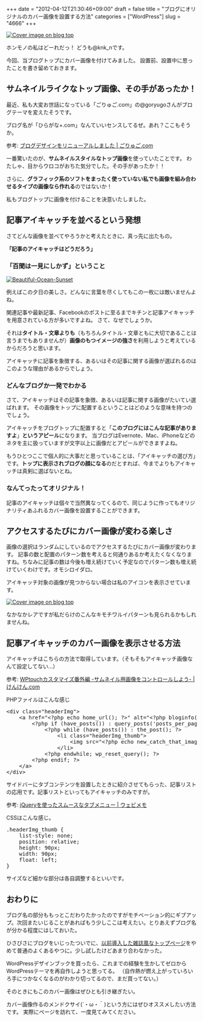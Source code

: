 +++
date = "2012-04-12T21:30:46+09:00"
draft = false
title = "ブログにオリジナルのカバー画像を設置する方法"
categories = ["WordPress"]
slug = "4666"
+++

<div class="center"><a href="http://knk-n.com/wp-content/uploads/2012/04/cover_image_on_blog_top.jpg" title="Cover image on blog top" target="_blank"><img src="http://knk-n.com/wp-content/uploads/2012/04/cover_image_on_blog_top.jpg" alt="Cover image on blog top" title="cover_image_on_blog_top.jpg" /></a></div>

ホンモノの私はどーれだっ！
どうも@knk_nです。

今回、当ブログトップにカバー画像を付けてみました。
設置前、設置中に思ったことを書き留めておきます。<!--more--><h2>サムネイルライクなトップ画像、その手があったか！</h2>
最近、私も大変お世話になっている「ごりゅご.com」の@goryugoさんがブログテーマを変えたそうです。

ブログ名が「ひらがな+.com」なんていいセンスしてるぜ。あれ？ここもそうか。

<p>参考: <a href="http://goryugo.com/20120409/goryugo_new/" target="_blank">ブログデザインをリニューアルしました | ごりゅご.com</a><script type="text/javascript">var url="http://goryugo.com/20120409/goryugo_new/";</script><script src="http://api.b.st-hatena.com/entry.count?url=http://goryugo.com/20120409/goryugo_new/&callback=hatebTxt"></script></p>

一番驚いたのが、<strong>サムネイルスタイルなトップ画像</strong>を使っていたことです。
わたしゃ、目からウロコがおちた気分でした。その手があったか！！

さらに、<strong>グラフィック系のソフトをまったく使っていない私でも画像を組み合わせるタイプの画像なら作れる</strong>のではないか！

私もブログトップに画像を付けることを決意いたしました。

<h2>記事アイキャッチを並べるという発想</h2>
さてどんな画像を並べてやろうかと考えたときに、真っ先に出たもの。

<strong>「記事のアイキャッチはどうだろう」</strong>

<h3>「百聞は一見にしかず」ということ</h3>
<a href="http://www.flickr.com/photos/37357703@N08/4994104027/" title="Beautiful-Ocean-Sunset by Jeffpro57, on Flickr" target="_blank"><img class="flickr_photo" src="http://farm5.static.flickr.com/4125/4994104027_6893f5867f_z.jpg" alt="Beautiful-Ocean-Sunset" /></a>

例えばこの夕日の美しさ。どんなに言葉を尽くしてもこの一枚には敵いませんよね。

関連記事や最新記事、Facebookのポストに至るまでキチンと記事アイキャッチを用意されている方が多いですよね。
さて、なぜでしょうか。

それは<strong>タイトル・文章よりも</strong>（もちろんタイトル・文章ともに大切であることは言うまでもありませんが）<strong>画像のもつイメージの強さ</strong>を利用しようと考えているからだろうと思います。

アイキャッチに記事を象徴する、あるいはその記事に関する画像が選ばれるのはこのような理由があるからでしょう。

<h3>どんなブログか一発でわかる</h3>
さて、アイキャッチはその記事を象徴、あるいは記事に関する画像がたいてい選ばれます。
その画像をトップに配置するということはどのような意味を持つのでしょう。

アイキャッチをブログトップに配置すると「<strong>このブログにはこんな記事がありますよ</strong>」<strong>というアピール</strong>になります。
当ブログはEvernote、Mac、iPhoneなどのネタを主に扱っていますが文字以上に画像だとアピールができますよね。

もうひとつここで個人的に大事だと思っていることは、「アイキャッチの選び方」です。<strong>トップに表示されブログの顔になる</strong>のだとすれば、今までよりもアイキャッチは真剣に選ばないとね。

<h3>なんてったってオリジナル！</h3>
記事のアイキャッチは個々で当然異なってくるので、同じように作ってもオリジナリティあふれるカバー画像を設置することができます。

<h2>アクセスするたびにカバー画像が変わる楽しさ</h2>
画像の選択はランダムにしているのでアクセスするたびにカバー画像が変わります。
記事の数と配置のパターン数を考えると何通りあるか考えたくなくなりますね。ちなみに記事の数は今後も増え続けていく予定なのでパターン数も増え続けていくわけです。オモシロイダロ。

アイキャッチ対象の画像が見つからない場合は私のアイコンを表示させています。

<div class="center"><a href="http://knk-n.com/wp-content/uploads/2012/04/cover_image_on_blog_top.jpg" title="Cover image on blog top" target="_blank"><img src="http://knk-n.com/wp-content/uploads/2012/04/cover_image_on_blog_top.jpg" alt="Cover image on blog top" title="cover_image_on_blog_top.jpg" /></a></div>

なかなかレアですが私だらけのこんなキモチワルイパターンも見られるかもしれませんね。

<h2>記事アイキャッチのカバー画像を表示させる方法</h2>
アイキャッチはこちらの方法で取得しています。（そもそもアイキャッチ画像なんて設定してない…）

<p>参考: <a href="http://knk-n.com/2011/06/28/wptouch-thumbnail/" target="_blank">WPtouchカスタマイズ番外編 -サムネイル用画像をコントロールしよう- | けんけん.com</a><script type="text/javascript">var url="http://knk-n.com/2011/06/28/wptouch-thumbnail/";</script><script src="http://api.b.st-hatena.com/entry.count?url=http://knk-n.com/2011/06/28/wptouch-thumbnail/&callback=hatebTxt"></script></p>

PHPファイルはこんな感じ
<pre class="brush: php">
&lt;div class=&quot;headerImg&quot;&gt;
	&lt;a href=&quot;&lt;?php echo home_url(); ?&gt;&quot; alt=&quot;&lt;?php bloginfo(&#039;name&#039;); ?&gt;&quot;&gt;
		&lt;?php if (have_posts()) : query_posts(&#039;posts_per_page=33&amp;orderby=rand&#039;); ?&gt;
			&lt;?php while (have_posts()) : the_post(); ?&gt;
				&lt;li class=&quot;headerImg_thumb&quot;&gt;
					&lt;img src=&quot;&lt;?php echo new_catch_that_image(); ?&gt;&quot; width=&quot;90&quot; height=&quot;90&quot;/&gt;
				&lt;/li&gt;
			&lt;?php endwhile; wp_reset_query(); ?&gt;
		&lt;?php endif; ?&gt;    
	&lt;/a&gt;
&lt;/div&gt;
</pre>

サイドバーにタブコンテンツを設置したときに紹介させてもらった、記事リストの応用です。記事リストといってもアイキャッチのみですが。
<p>参考: <a href="http://webimemo.com/jquery/2783" target="_blank">jQueryを使ったスムースなタブメニュー | ウェビメモ</a><script type="text/javascript">var url="http://webimemo.com/jquery/2783";</script><script src="http://api.b.st-hatena.com/entry.count?url=http://webimemo.com/jquery/2783&callback=hatebTxt"></script></p>

CSSはこんな感じ。
<pre class="brush: css">
.headerImg_thumb {
	list-style: none;
	position: relative;
	height: 90px;
	width: 90px;
	float: left;
}
</pre>

サイズなど細かな部分は各自調整するといいです。

<h2>おわりに</h2>
ブログ名の部分ももっとこだわりたかったのですがモチベーション的にギブアップ。次回またいじることがあればもう少しここは考えたい。とりあえずブログ名が分かる程度にはしておいた。

ひさびさにブログをいじったついでに、<a href="http://knk-n.com/2012/03/07/wordpress_minor_customize_of_top_page/" target="_blank">以前導入した雑誌風なトップページ</a>をやめて普通のよくあるやつに。少し試したけどあまり合わなかった。

WordPressデザインブックを買ったら、これまでの経験を生かしてゼロからWordPressテーマを再自作しようと思ってる。
（自作熱が燃え上がっていろいろ手につかなくなるのがわかり切ってるので、まだ買ってない。）

そのときにもこのカバー画像はぜひとも引き継ぎたい。

カバー画像作るのメンドクサイ(´・ω・｀)という方にはぜひオススメしたい方法です。
実際にページを訪れて、一度見てみてください。
